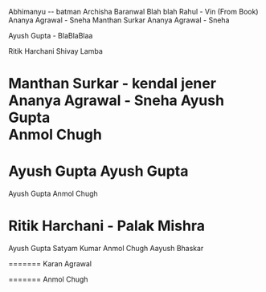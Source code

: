Abhimanyu -- batman 
Archisha Baranwal
Blah blah
Rahul - Vin (From Book)
Ananya Agrawal - Sneha
Manthan Surkar
Ananya Agrawal - Sneha


Ayush Gupta - BlaBlaBlaa

Ritik Harchani
Shivay Lamba





Manthan Surkar - kendal jener
Ananya Agrawal - Sneha
Ayush Gupta<br>
Anmol Chugh
=======
Ayush Gupta
Ayush Gupta
=======
Ayush Gupta
Anmol Chugh

Ritik Harchani - Palak Mishra
=======
Ayush Gupta
Satyam Kumar
Anmol Chugh
Aayush Bhaskar


=======
Karan Agrawal



=======
Anmol Chugh

